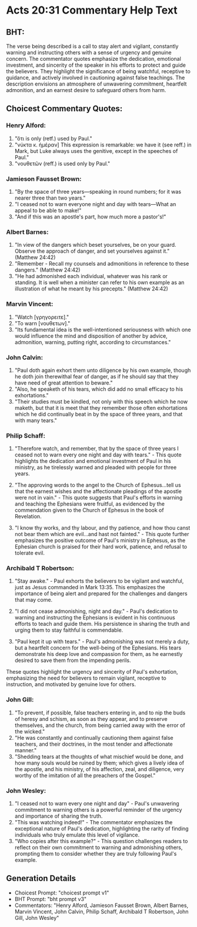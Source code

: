 # Acts 20:31 Commentary Help Text

## BHT:
The verse being described is a call to stay alert and vigilant, constantly warning and instructing others with a sense of urgency and genuine concern. The commentator quotes emphasize the dedication, emotional investment, and sincerity of the speaker in his efforts to protect and guide the believers. They highlight the significance of being watchful, receptive to guidance, and actively involved in cautioning against false teachings. The description envisions an atmosphere of unwavering commitment, heartfelt admonition, and an earnest desire to safeguard others from harm.

## Choicest Commentary Quotes:
### Henry Alford:
1. "ὅτι is only (retf.) used by Paul."
2. "νύκτα κ. ἡμέραν] This expression is remarkable: we have it (see reff.) in Mark, but Luke always uses the genitive, except in the speeches of Paul."
3. "νουθετῶν (reff.) is used only by Paul."

### Jamieson Fausset Brown:
1. "By the space of three years—speaking in round numbers; for it was nearer three than two years." 
2. "I ceased not to warn everyone night and day with tears—What an appeal to be able to make!"
3. "And if this was an apostle's part, how much more a pastor's!"

### Albert Barnes:
1. "In view of the dangers which beset yourselves, be on your guard. Observe the approach of danger, and set yourselves against it." (Matthew 24:42)
2. "Remember - Recall my counsels and admonitions in reference to these dangers." (Matthew 24:42)
3. "He had admonished each individual, whatever was his rank or standing. It is well when a minister can refer to his own example as an illustration of what he meant by his precepts." (Matthew 24:42)

### Marvin Vincent:
1. "Watch [γρηγορειτε]."
2. "To warn [νουθετων]."
3. "Its fundamental idea is the well-intentioned seriousness with which one would influence the mind and disposition of another by advice, admonition, warning, putting right, according to circumstances."

### John Calvin:
1. "Paul doth again exhort them unto diligence by his own example, though he doth join therewithal fear of danger, as if he should say that they have need of great attention to beware."
2. "Also, he speaketh of his tears, which did add no small efficacy to his exhortations."
3. "Their studies must be kindled, not only with this speech which he now maketh, but that it is meet that they remember those often exhortations which he did continually beat in by the space of three years, and that with many tears."

### Philip Schaff:
1. "Therefore watch, and remember, that by the space of three years I ceased not to warn every one night and day with tears." - This quote highlights the dedication and emotional investment of Paul in his ministry, as he tirelessly warned and pleaded with people for three years.

2. "The approving words to the angel to the Church of Ephesus...tell us that the earnest wishes and the affectionate pleadings of the apostle were not in vain." - This quote suggests that Paul's efforts in warning and teaching the Ephesians were fruitful, as evidenced by the commendation given to the Church of Ephesus in the book of Revelation.

3. "I know thy works, and thy labour, and thy patience, and how thou canst not bear them which are evil...and hast not fainted." - This quote further emphasizes the positive outcome of Paul's ministry in Ephesus, as the Ephesian church is praised for their hard work, patience, and refusal to tolerate evil.

### Archibald T Robertson:
1. "Stay awake." - Paul exhorts the believers to be vigilant and watchful, just as Jesus commanded in Mark 13:35. This emphasizes the importance of being alert and prepared for the challenges and dangers that may come.

2. "I did not cease admonishing, night and day." - Paul's dedication to warning and instructing the Ephesians is evident in his continuous efforts to teach and guide them. His persistence in sharing the truth and urging them to stay faithful is commendable.

3. "Paul kept it up with tears." - Paul's admonishing was not merely a duty, but a heartfelt concern for the well-being of the Ephesians. His tears demonstrate his deep love and compassion for them, as he earnestly desired to save them from the impending perils.

These quotes highlight the urgency and sincerity of Paul's exhortation, emphasizing the need for believers to remain vigilant, receptive to instruction, and motivated by genuine love for others.

### John Gill:
1. "To prevent, if possible, false teachers entering in, and to nip the buds of heresy and schism, as soon as they appear, and to preserve themselves, and the church, from being carried away with the error of the wicked."
2. "He was constantly and continually cautioning them against false teachers, and their doctrines, in the most tender and affectionate manner."
3. "Shedding tears at the thoughts of what mischief would be done, and how many souls would be ruined by them; which gives a lively idea of the apostle, and his ministry, of his affection, zeal, and diligence, very worthy of the imitation of all the preachers of the Gospel."

### John Wesley:
1. "I ceased not to warn every one night and day" - Paul's unwavering commitment to warning others is a powerful reminder of the urgency and importance of sharing the truth. 
2. "This was watching indeed!" - The commentator emphasizes the exceptional nature of Paul's dedication, highlighting the rarity of finding individuals who truly emulate this level of vigilance. 
3. "Who copies after this example?" - This question challenges readers to reflect on their own commitment to warning and admonishing others, prompting them to consider whether they are truly following Paul's example.


## Generation Details
- Choicest Prompt: "choicest prompt v1"
- BHT Prompt: "bht prompt v3"
- Commentators: "Henry Alford, Jamieson Fausset Brown, Albert Barnes, Marvin Vincent, John Calvin, Philip Schaff, Archibald T Robertson, John Gill, John Wesley"
